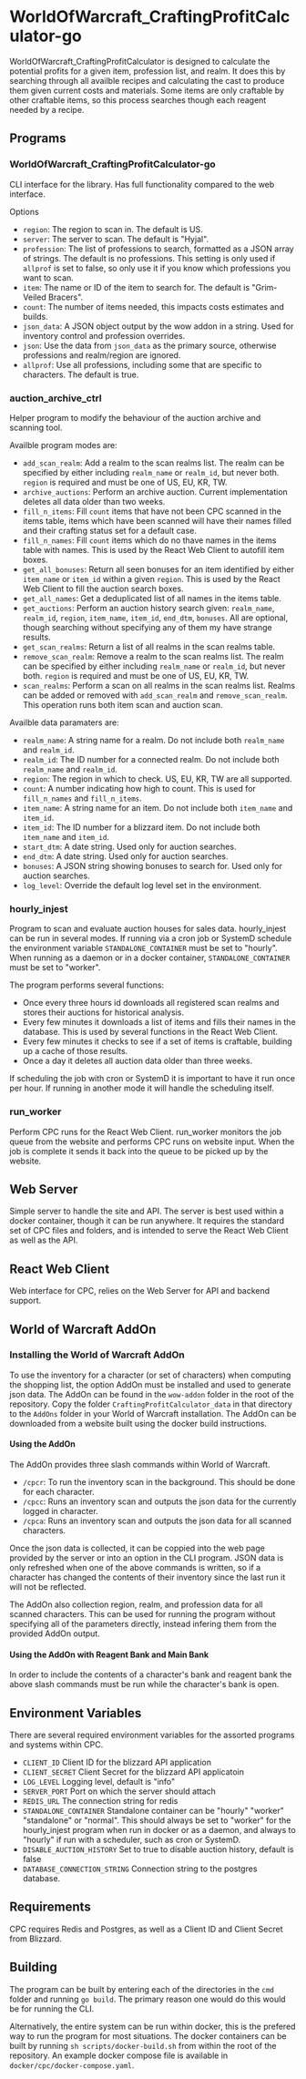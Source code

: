 # WorldOfWarcraft_CraftingProfitCalculator-go

WorldOfWarcraft_CraftingProfitCalculator is designed to calculate the potential profits for a given item, profession list, and realm. It does this by searching through all availble recipes and calculating the cast to produce them given current costs and materials. Some items are only craftable by other craftable items, so this process searches though each reagent needed by a recipe.

## Programs

### WorldOfWarcraft_CraftingProfitCalculator-go
CLI interface for the library. Has full functionality compared to the web interface.

Options
 * `region`: The region to scan in. The default is US.
 * `server`: The server to scan. The default is "Hyjal".
 * `profession`: The list of professions to search, formatted as a JSON array of strings. The default is no professions. This setting is only used if `allprof` is set to false, so only use it if you know which professions you want to scan.
 * `item`: The name or ID of the item to search for. The default is "Grim-Veiled Bracers".
 * `count`: The number of items needed, this impacts costs estimates and builds.
 * `json_data`: A JSON object output by the wow addon in a string. Used for inventory control and profession overrides.
 * `json`: Use the data from `json_data` as the primary source, otherwise professions and realm/region are ignored.
 * `allprof`: Use all professions, including some that are specific to characters. The default is true.

### auction_archive_ctrl
Helper program to modify the behaviour of the auction archive and scanning tool.

Availble program modes are:
 * `add_scan_realm`: Add a realm to the scan realms list. The realm can be specified by either including `realm_name` or  `realm_id`, but never both. `region` is required and must be one of US, EU, KR, TW.
 * `archive_auctions`: Perform an archive auction. Current implementation deletes all data older than two weeks.
 * `fill_n_items`: Fill `count` items that have not been CPC scanned in the items table, items which have been scanned will have their names filled and their crafting status set for a default case.
 * `fill_n_names`: Fill `count` items which do no thave names in the items table with names. This is used by the React Web Client to autofill item boxes.
 * `get_all_bonuses`: Return all seen bonuses for an item identified by either `item_name` or `item_id` within a given `region`. This is used by the React Web Client to fill the auction search boxes.
 * `get_all_names`: Get a deduplicated list of all names in the items table.
 * `get_auctions`: Perform an auction history search given: `realm_name`, `realm_id`, `region`, `item_name`, `item_id`, `end_dtm`, `bonuses`. All are optional, though searching without specifying any of them my have strange results.
 * `get_scan_realms`: Return a list of all realms in the scan realms table.
 * `remove_scan_realm`: Remove a realm to the scan realms list. The realm can be specified by either including `realm_name` or  `realm_id`, but never both. `region` is required and must be one of US, EU, KR, TW.
 * `scan_realms`: Perform a scan on all realms in the scan realms list. Realms can be added or removed with `add_scan_realm` and `remove_scan_realm`. This operation runs both item scan and auction scan.

 Availble data paramaters are:
 * `realm_name`: A string name for a realm. Do not include both `realm_name` and `realm_id`.
 * `realm_id`: The ID number for a connected realm. Do not include both `realm_name` and `realm_id`.
 * `region`: The region in which to check. US, EU, KR, TW are all supported.
 * `count`: A number indicating how high to count. This is used for `fill_n_names` and `fill_n_items`.
 * `item_name`: A string name for an item. Do not include both `item_name` and `item_id`.
 * `item_id`: The ID number for a blizzard item. Do not include both `item_name` and `item_id`.
 * `start_dtm`: A date string. Used only for auction searches.
 * `end_dtm`: A date string. Used only for auction searches.
 * `bonuses`: A JSON string showing bonuses to search for.  Used only for auction searches.
 * `log_level`: Override the default log level set in the environment.

### hourly_injest
Program to scan and evaluate auction houses for sales data. hourly_injest can be run in several modes. If running via a cron job or SystemD schedule the environment variable `STANDALONE_CONTAINER` must be set to "hourly". When running as a daemon or in a docker container, `STANDALONE_CONTAINER` must be set to "worker".

The program performs several functions:
 * Once every three hours id downloads all registered scan realms and stores their auctions for historical analysis.
 * Every few minutes it downloads a list of items and fills their names in the database. This is used by several functions in the React Web Client.
 * Every few minutes it checks to see if a set of items is craftable, building up a cache of those results.
 * Once a day it deletes all auction data older than three weeks.

If scheduling the job with cron or SystemD it is important to have it run once per hour. If running in another mode it will handle the scheduling itself.

### run_worker
Perform CPC runs for the React Web Client. run_worker monitors the job queue from the website and performs CPC runs on website input. When the job is complete it sends it back into the queue to be picked up by the website.

## Web Server
Simple server to handle the site and API. The server is best used within a docker container, though it can be run anywhere. It requires the standard set of CPC files and folders, and is intended to serve the React Web Client as well as the API.

## React Web Client
Web interface for CPC, relies on the Web Server for API and backend support.

## World of Warcraft AddOn

### Installing the World of Warcraft AddOn
To use the inventory for a character (or set of characters) when computing the shopping list, the option AddOn must be installed and used to generate json data. The AddOn can be found in the `wow-addon` folder in the root of the repository. Copy the folder `CraftingProfitCalculator_data` in that directory to the `AddOns` folder in your World of Warcraft installation. The AddOn can be downloaded from a website built using the docker build instructions.

#### Using the AddOn
The AddOn provides three slash commands within World of Warcraft.
* `/cpcr`: To run the inventory scan in the background. This should be done for each character.
* `/cpcc`: Runs an inventory scan and outputs the json data for the currently logged in character.
* `/cpca`: Runs an inventory scan and outputs the json data for all scanned characters.

Once the json data is collected, it can be coppied into the web page provided by the server or into an option in the CLI program. JSON data is only refreshed when one of the above commands is written, so if a character has changed the contents of their inventory since the last run it will not be reflected.

The AddOn also collection region, realm, and profession data for all scanned characters. This can be used for running the program without specifying all of the parameters directly, instead infering them from the provided AddOn output.

#### Using the AddOn with Reagent Bank and Main Bank
In order to include the contents of a character's bank and reagent bank the above slash commands must be run while the character's bank is open.

## Environment Variables
There are several required environment variables for the assorted programs and systems within CPC. 
 * `CLIENT_ID` Client ID for the blizzard API application
 * `CLIENT_SECRET` Client Secret for the blizzard API applicatoin
 * `LOG_LEVEL` Logging level, default is "info"
 * `SERVER_PORT` Port on which the server should attach
 * `REDIS_URL` The connection string for redis
 * `STANDALONE_CONTAINER` Standalone container can be "hourly" "worker" "standalone" or "normal". This should always be set to "worker" for the hourly_injest program when run in docker or as a daemon, and always to "hourly" if run with a scheduler, such as cron or SystemD.
 * `DISABLE_AUCTION_HISTORY` Set to true to disable auction history, default is false
 * `DATABASE_CONNECTION_STRING` Connection string to the postgres database.

 ## Requirements
 CPC requires Redis and Postgres, as well as a Client ID and Client Secret from Blizzard.

 ## Building
 The program can be built by entering each of the directories in the `cmd` folder and running `go build`. The primary reason one would do this would be for running the CLI.

 Alternatively, the entire system can be run within docker, this is the prefered way to run the program for most situations. The docker containers can be built by running `sh scripts/docker-build.sh` from within the root of the repository. An example docker compose file is available in `docker/cpc/docker-compose.yaml`.